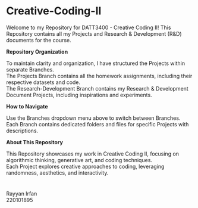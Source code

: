 # Creative-Coding-II

Welcome to my Repository for DATT3400 - Creative Coding II! This Repository contains all my Projects and Research & Development (R&D) documents for the course.

**Repository Organization**

To maintain clarity and organization, I have structured the Projects within separate Branches.  
The Projects Branch contains all the homework assignments, including their respective datasets and code.  
The Research-Development Branch contains my Research & Development Document Projects, including inspirations and experiments.

**How to Navigate**

Use the Branches dropdown menu above to switch between Branches.  
Each Branch contains dedicated folders and files for specific Projects with descriptions.

**About This Repository**

This Repository showcases my work in Creative Coding II, focusing on algorithmic thinking, generative art, and coding techniques.  
Each Project explores creative approaches to coding, leveraging randomness, aesthetics, and interactivity.

# 

Rayyan Irfan  
220101895
